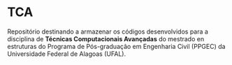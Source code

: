# TCA

Repositório destinando a armazenar os códigos desenvolvidos para a disciplina de **Técnicas Computacionais Avançadas** do mestrado en estruturas do Programa de Pós-graduação em Engenharia Civil (PPGEC) da Universidade Federal de Alagoas (UFAL).
